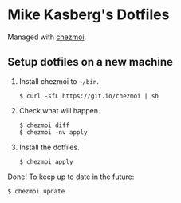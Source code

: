 # Mike Kasberg's Dotfiles

Managed with [chezmoi](https://www.chezmoi.io).

## Setup dotfiles on a new machine

  1. Install chezmoi to `~/bin`.
     ```
     $ curl -sfL https://git.io/chezmoi | sh
     ```

  2. Check what will happen.
     ```
     $ chezmoi diff
     $ chezmoi -nv apply
     ``` 

  3. Install the dotfiles.
     ```
     $ chezmoi apply
     ```

Done! To keep up to date in the future:

```
$ chezmoi update
```


